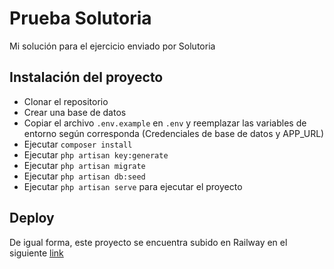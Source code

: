 # Prueba Solutoria

Mi solución para el ejercicio enviado por Solutoria

## Instalación del proyecto

- Clonar el repositorio
- Crear una base de datos
- Copiar el archivo `.env.example` en `.env` y reemplazar las variables de entorno según corresponda (Credenciales de base de datos y APP_URL)
- Ejecutar `composer install`
- Ejecutar `php artisan key:generate`
- Ejecutar `php artisan migrate`
- Ejecutar `php artisan db:seed`
- Ejecutar `php artisan serve` para ejecutar el proyecto

## Deploy

De igual forma, este proyecto se encuentra subido en Railway en el siguiente [link](https://prueba-solutoria-production.up.railway.app/)
